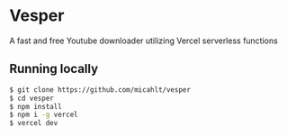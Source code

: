 # Vesper

A fast and free Youtube downloader utilizing Vercel serverless functions

## Running locally

```bash
$ git clone https://github.com/micahlt/vesper
$ cd vesper
$ npm install
$ npm i -g vercel
$ vercel dev
```
